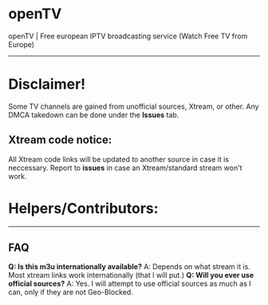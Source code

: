 # openTV
openTV | Free european IPTV broadcasting service (Watch Free TV from Europe)
***
# Disclaimer!
Some TV channels are gained from unofficial sources, Xtream, or other. Any DMCA takedown can be done under the **Issues** tab.
## Xtream code notice:
All Xtream code links will be updated to another source in case it is neccessary. Report to **issues** in case an Xtream/standard stream won't work.

# Helpers/Contributors:
***
## FAQ
**Q: Is this m3u internationally available?**
A: Depends on what stream it is. Most xtream links work internationally (that I will put.)
**Q: Will you ever use official sources?**
A: Yes. I will attempt to use official sources as much as I can, only if they are not Geo-Blocked.
